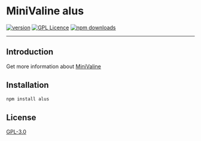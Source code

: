# MiniValine alus
[![version](https://img.shields.io/github/release/MiniValine/alus.svg?style=flat-square)](https://github.com/MiniValine/alus/releases)
[![GPL Licence](https://cdn.jsdelivr.net/gh/MHuiG/imgbed/github/gpl.svg)](https://opensource.org/licenses/GPL-3.0/) 
[![npm downloads](https://img.shields.io/npm/dm/alus.svg?style=flat-square)](https://www.npmjs.com/package/alus)

------------------------------
## Introduction

Get more information about [MiniValine](https://github.com/MiniValine/MiniValine)

## Installation

``` bash
npm install alus
```

## License

[GPL-3.0](https://github.com/MiniValine/alus/blob/master/LICENSE)
